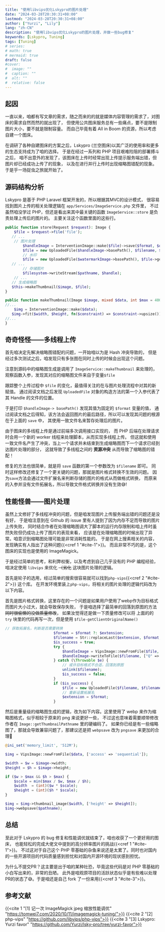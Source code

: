 ```yaml
---
title: "使用libvips优化Lskypro的图片处理"
date: "2024-03-28T20:30:31+08:00"
lastmod: "2024-03-28T20:30:31+08:00"
author: ["Yurzi", "Lily"]
lang: "zh-CN"
description: "使用libvips优化Lskypro的图片处理，并做一些bug修复"
keywords: [Lskypro, Tuning]
tags: [Tuning]
# series:
# math: true
# mermaid: true
draft: false
#cover:
#  image: ""
#  caption: ""
#  alt: ""
#  relative: false
---
```


## 起因

一直以来，咱都有写文章的需求，随之而来的的就是媒体内容管理的需求了，对图床的需求自然而然的就出现了，
但使用公共图床服务总有一些痛点，要不是限制图片大小，要不就是限制容量。
而自己毕竟有着 All in Boom 的资源，所以考虑自建一个图床。

在调研了各种自建图床的方案之后，Lskypro (兰空图床)以其广泛的使用率和更多的生态支持成为了咱的选择。
于是在经过一系列和 PHP 项目艰难险阻的部署搏斗之后，
咱不出意外的发现了，该图床在上传时经常出现上传提示服务端出错，但图片却已经成功上传了的现象，
以及在进行并行上传时出现缩略图错配的现象。于是乎一场捉虫之旅就开始了。

## 源码结构分析

Lskypro 是基于 PHP Laravel 框架开发的，所以根据其MVC的设计模式，
很容易找到图片上传的相关处理逻辑在 `app/Services/ImageService.php` 文件里，
不过虽然咱没学过 PHP，但还是看出来其中最关键的函数 `ImageService::store` 是负责处理上传后的图片的。
主要关注这个函数里面的这些行。

```php
public function store(Request $request): Image {
	$file = $request->file('file');
   // ...
   	// 图片处理
  		$handleImage = InterventionImage::make($file)->save($format, $quality);
  		$file = new UploadedFile($handleImage->basePath(), $filename, $handleImage->mime());
  		// 水印
  		$file = new UploadedFile($watermarkImage->basePath(), $file->getClientOriginalName(), $file->getMimeType());
   // ...
  		// 存储图片
  		$filesystem->writeStream($pathname, $handle);
  	// ...
   // 生成缩略图
   $this->makeThumbnail($image, $file);
}

public function makeThumbnail(Image $image, mixed $data, int $max = 400, bool $force = false): void {
//...
	$img = InterventionImage::make($data);
   $img->fit($width, $height, fn($constraint) => $constraint->upsize())->encode('png', 60)->save($pathname);
//...
}
```

## 奇奇怪怪——多线程上传

首先咱决定先解决缩略图错配的问题，一开始咱以为是 Hash 冲突导致的，
但是经过多次测试之后，咱发现只有多张图在同时上传的时候会出现这个问题。

注意到源码中的缩略图生成是调用了 `ImageService::makeThumbnail` 来处理的，
观察函数入参，发现其对应的缩略图文件来自于变量`$file`

跟踪整个上传过程中 `$file` 的变化，最值得关注的在与图片处理流程中对其的新赋值。
通过阅读文档之后发现 `UploadedFile` 对象的构造方法的第一个入参代表了其 Handle 的文件的位置。

于是打印 `$handleImage-> basePath()` 发现其值为固定的 `$format` 变量的值，
通过阅读文档之后得知，该方法会返回图片的最后路径，所以可以发现其问题的根源在于上面的 `save` 中，
其使用一致文件名来暂存处理后的图片。

由于图床的多线程上传是通过前端多次调用接口实现的，
而 PHP 后端在处理请求时会用一个新的 worker 线程来处理脚本，从而实现多线程上传。
但这就和使用一致文件名产生了冲突，当上一个请求并未结束到生成缩略图而下一个请求已经到达图片处理的部分，
这就导致了多线程之间的 **资源冲突** 从而导致了缩略图的错配！

修复的方法也很简单，就是将 `save` 函数的第一个参数改为 `$filename` 即可。
同时这样修改还修复了一个更关键的问题，那就是图片格式转换不生效的问题。
因为`save`方法会通过文件扩展名来判断存储的图片的格式从而做格式转换，
而原来的入参并没有文件拓展名，所以导致文件格式转换并没有生效😅!

## 性能怪兽——图片处理

虽然上文修好了多线程冲突的问题，但是咱发现图片上传服务端出错的问题还是没有好，
于是咱注意到在 Github 的 issue 里有人提到了因为内存不足而导致的图片上传失败，
同时结合作者在处理缩略图调大了脚本的运行内存限制和咱上传时虽然失败但仍成功上传了图片的表现来看，
应该是在处理缩略图的时候出现了异常。咱意识到缩略图处理可能是非常消耗性能的。
于是在网上搜素相关的内容，发现确实有人指出了这种问题{{<cref 1 "#cite-1">}}。
而且非常不巧的是，这个图床的实现也是使用的 ImageMagick。

于是经过简单的思考，和利弊权衡，以及考虑到自己几乎没有的 PHP 编程经验，
咱决定使用 `libvips` 来优化 ~~（劣化~~ 这块图片处理的逻辑。

首先是轮子的选用，经过简单的搜索很容易就可以找到`php-vips`{{<cref 2 "#cite-2">}} 这个库。
在开发环境里装上`php-vips`，将相关的图片处理的逻辑代码改为以下内容。

首先是图片格式转换，这里存在的一个问题是如果用户使用了webp作为目标格式而图片大小过大，就会导致保存失败，
于是咱选择了最简单的回落到原图的方法 ~~同时很偷懒的没做质量修改~~，
如果汝觉得还是做一下质量修改可以将 上面的的 `try` 块里的代码再写一次，但是使用 `$file-getClientOriginalName()`

```php
// 获取拓展名，判断是否需要转换
	                  $format = $format ?: $extension;
	                  $filename = Str::replaceLast($extension, $format, $file->getClientOriginalName());
	                  $is_success = true;
	                  try {
	                      $handleImage = VipsImage::newFromFile($file, ['access' => 'sequential']);
	                      $handleImage->writeToFile($filename, ["Q" => $quality]);
	                  } catch (\Throwable $e) {
	                      // 或许目标格式不合适，回落到原图
	                      unlink($filename);
	                      $is_success = false;
	                  }
	                  if ($is_success) {
	                      $file = new UploadedFile($filename, $filename, mime_content_type($filename));
	                      // 重新设置拓展名
	                      $extension = $format;
	                  }
```

然后是重量级的缩略图生成的逻辑，改为如下内容。这里使用了 webp 来作为缩略图格式，似乎相较于原来的 png 来说更好一些，
不过这也意味着需要顺带修改作者在 `Image::getThumbnailPathname` 里的硬编码了。
如果你已经是有一些缩略图了，那就会导致兼容问题了，那建议还是把 `webpsave` 改为 `pngsave` 来更加的合理🥰

```php
@ini_set('memory_limit', '512M');

$img = VipsImage::newFromFile($data, ['access' => 'sequential']);

$width = $w = $image->width;
$height = $h = $image->height;

if ($w > $max && $h > $max) {
    $scale = min($max / $w, $max / $h);
    $width  = (int)($w * $scale);
    $height = (int)($h * $scale);
}

$img = $img->thumbnail_image($width, ['height' => $height]);
$img->webpsave($pathname);
```

## 总结

至此对于 Lskypro 的 bug 修复和性能调优就结束了，咱也收获了一个更好用的图床，
也能轻松的完成大佬文中提到的高分辨率图片的挑战{{<cref 1 "#cite-1">}}。
不过这对于自己这个 PHP 零基础的杂鱼来说还是太累了。同时也对国内的一些开源项目的代码质量感到担忧和对国内开源环境的现状感到担忧。

为什么不提交PR？这主要是出于咱的某种社恐，毕竟这些代码是对 PHP 零基础的小白写出来的，非常的丑陋。
此外是咱观原项目的活跃状态似乎是有些难以处理PR的状态了😅。于是咱还是自己 fork 了一份来用{{<cref 3 "#cite-3">}}。

## 参考文献

{{<cite 1 "[1] 记一次 ImageMagick jpeg 缩放性能调优" "https://tomwei7.com/2020/10/11/imagemagick-tuning/">}}
{{<cite 2 "[2] php-vips" "https://github.com/libvips/php-vips">}}
{{<cite 3 "[3] Lskypro: Yurzi favor" "https://github.com/Yurzi/lsky-pro/tree/yurzi-favor">}}
